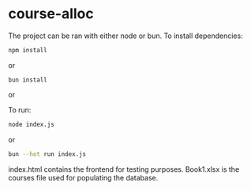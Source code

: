 # course-alloc

The project can be ran with either node or bun.
To install dependencies:

```bash
npm install
```
or
```
bun install
```
or

To run:

```bash
node index.js
```
or
```bash
bun --hot run index.js
```


index.html contains the frontend for testing purposes.
Book1.xlsx is the courses file used for populating the database.
